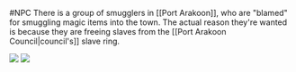 #NPC
There is a group of smugglers in [[Port Arakoon]], who are "blamed" for smuggling magic items into the town. The actual reason they're wanted is because they are freeing slaves from the [[Port Arakoon Council|council's]] slave ring.

![](https://lh5.googleusercontent.com/DC5ocKiZdT3LC9irYv5ykjYfbUD76k_XRi9SFGXSYdXPOpygYRek5T4U-3R8W4xA5qp2zd-7fsu0mg9cUvtN_I23UIYfr8LnyBRhEcxg-UAEkUckxjQrnHVxduADqUG9CvM2WJL1)
![](https://lh4.googleusercontent.com/bXINkx3gG1iyrQYJQXi1G5hDFJfPMw8bWEZHCLjHB20TAk0y87AYvUT4bblrJxnCMWXAah4Xhp9LrVOPKNMXxx492ci7DZ1T-dDwrGChIi2pxvM-LY-Gus2nRsTMS20gcW28H8gh)